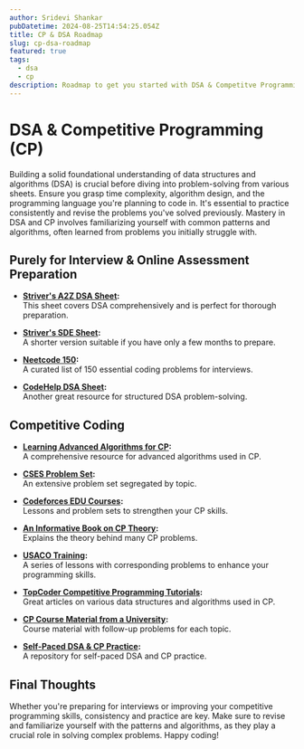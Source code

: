 ```yaml
---
author: Sridevi Shankar
pubDatetime: 2024-08-25T14:54:25.054Z
title: CP & DSA Roadmap
slug: cp-dsa-roadmap
featured: true
tags:
  - dsa
  - cp
description: Roadmap to get you started with DSA & Competitve Programming.
---
```


# DSA & Competitive Programming (CP)

Building a solid foundational understanding of data structures and algorithms (DSA) is crucial before diving into problem-solving from various sheets. Ensure you grasp time complexity, algorithm design, and the programming language you're planning to code in. It's essential to practice consistently and revise the problems you've solved previously. Mastery in DSA and CP involves familiarizing yourself with common patterns and algorithms, often learned from problems you initially struggle with.

## Purely for Interview & Online Assessment Preparation

- **[Striver's A2Z DSA Sheet](https://takeuforward.org/strivers-a2z-dsa-course/strivers-a2z-dsa-course-sheet-2):**  
  This sheet covers DSA comprehensively and is perfect for thorough preparation.

- **[Striver's SDE Sheet](https://takeuforward.org/interviews/strivers-sde-sheet-top-coding-interview-problems/):**  
  A shorter version suitable if you have only a few months to prepare.

- **[Neetcode 150](https://neetcode.io/practice):**  
  A curated list of 150 essential coding problems for interviews.

- **[CodeHelp DSA Sheet](https://www.naukri.com/code360/problem-lists/love-babbar-dsa-sheet-problems):**  
  Another great resource for structured DSA problem-solving.

## Competitive Coding

- **[Learning Advanced Algorithms for CP](https://cp-algorithms.com/):**  
  A comprehensive resource for advanced algorithms used in CP.

- **[CSES Problem Set](https://cses.fi/problemset/):**  
  An extensive problem set segregated by topic.

- **[Codeforces EDU Courses](https://codeforces.com/edu/courses):**  
  Lessons and problem sets to strengthen your CP skills.

- **[An Informative Book on CP Theory](https://kostka.dev/sp/):**  
  Explains the theory behind many CP problems.

- **[USACO Training](https://usaco.training/):**  
  A series of lessons with corresponding problems to enhance your programming skills.

- **[TopCoder Competitive Programming Tutorials](https://www.topcoder.com/thrive/search?tags[]=Competitive%20Programming%20Tutorials):**  
  Great articles on various data structures and algorithms used in CP.

- **[CP Course Material from a University](https://github.com/SuprDewd/T-414-AFLV):**  
  Course material with follow-up problems for each topic.

- **[Self-Paced DSA & CP Practice](https://github.com/The-CODE-Plus-Plus-Community/Competitive-Programming-and-DSA):**  
  A repository for self-paced DSA and CP practice.

## Final Thoughts

Whether you're preparing for interviews or improving your competitive programming skills, consistency and practice are key. Make sure to revise and familiarize yourself with the patterns and algorithms, as they play a crucial role in solving complex problems. Happy coding!
